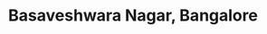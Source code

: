 ---
title: Basaveshwara Nagar, Bangalore
url: /basaveshwara-nagar-bangalore/
latitude: 12.999
longitude: 77.541
---